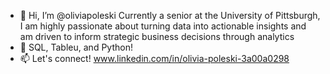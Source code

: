 - 👋 Hi, I’m @oliviapoleski
Currently a senior at the University of Pittsburgh, I am highly passionate about turning data into actionable insights and am driven to inform strategic business decisions through analytics
- 🌱 SQL, Tableu, and Python!
- 📫 Let's connect! www.linkedin.com/in/olivia-poleski-3a00a0298 

<!---
oliviapoleski/oliviapoleski is a ✨ special ✨ repository because its `README.md` (this file) appears on your GitHub profile.
You can click the Preview link to take a look at your changes.
--->
